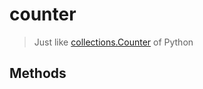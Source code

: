 # counter

> Just like [collections.Counter](https://docs.python.org/3/library/collections.html#collections.Counter) of Python


## Methods

